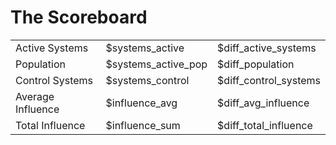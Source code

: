 
# The Scoreboard


| | | |
| :---------------- | :------------------ | :---------------------- |
| Active Systems    | $systems_active     | $diff_active_systems     |
| Population        | $systems_active_pop | $diff_population         |
| Control Systems   | $systems_control    | $diff_control_systems    |
| Average Influence | $influence_avg      | $diff_avg_influence      |
| Total Influence   | $influence_sum      | $diff_total_influence    |



